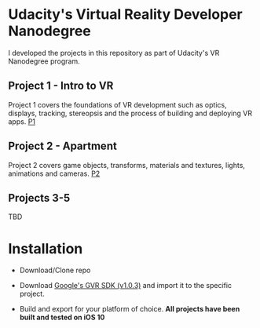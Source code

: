 # Udacity's Virtual Reality Developer Nanodegree

I developed the projects in this repository as part of Udacity's VR Nanodegree program. 


## Project 1 - Intro to VR
Project 1 covers the foundations of VR development such as optics, displays, tracking, stereopsis and the process of building and deploying VR apps. 
[P1](https://github.com/murielg/vrdev/blob/master/Intro/Screenshots/IMG_4975.PNG?raw=true)


## Project 2 - Apartment
Project 2 covers game objects, transforms, materials and textures, lights, animations and cameras. 
[P2](https://github.com/murielg/vrdev/blob/master/Apartment/Screenshot/IMG_5459.PNG)

## Projects 3-5
TBD


# Installation

* Download/Clone repo

* Download [Google's GVR SDK (v1.0.3)](https://github.com/googlevr/gvr-unity-sdk/releases/tag/v1.0.3) and import it to the specific project.

* Build and export for your platform of choice. **All projects have been built and tested on iOS 10**
